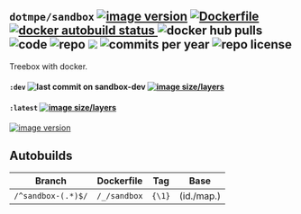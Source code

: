 ## ``dotmpe/sandbox`` [![image version](https://images.microbadger.com/badges/version/dotmpe/sandbox.svg)](https://microbadger.com/images/dotmpe/sandbox "microbadger.com version metadata") [ ![Dockerfile](https://img.shields.io/badge/Dockerfile-GitHub-blue.svg) ](https://github.com/dotmpe/x-docker/blob/master/_/sandbox/Dockerfile) [ ![docker autobuild status](https://img.shields.io/docker/build/dotmpe/sandbox.svg) ](https://cloud.docker.com/repository/docker/dotmpe/sandbox) ![docker hub pulls](https://img.shields.io/docker/pulls/dotmpe/sandbox.svg) ![code](https://img.shields.io/github/languages/code-size/dotmpe/x-docker.svg) ![repo](https://img.shields.io/github/repo-size/dotmpe/x-docker.svg) ![](https://img.shields.io/maintenance/yes/2019.svg) ![commits per year](https://img.shields.io/github/commit-activity/y/dotmpe/x-docker.svg) ![repo license](https://img.shields.io/github/license/dotmpe/x-docker.svg)

Treebox with docker.

#### ``:dev`` ![last commit on sandbox-dev](https://img.shields.io/github/last-commit/dotmpe/x-docker/sandbox-dev.svg) [![image size/layers](https://images.microbadger.com/badges/image/dotmpe/sandbox:dev.svg)](https://microbadger.com/images/dotmpe/sandbox:dev "Get your own image badge on microbadger.com")

#### ``:latest`` [![image size/layers](https://images.microbadger.com/badges/image/dotmpe/sandbox.svg)](https://microbadger.com/images/dotmpe/sandbox "microbadger.com image metadata")
[![image version](https://images.microbadger.com/badges/version/dotmpe/sandbox.svg)](https://microbadger.com/images/dotmpe/sandbox "microbadger.com version metadata")

## Autobuilds
Branch                    | Dockerfile          | Tag          | Base
------------------------- | --------------------| -------------| -------------
``/^sandbox-(.*)$/``      | ``/_/sandbox``      | ``{\1}``     | (id./map.)
